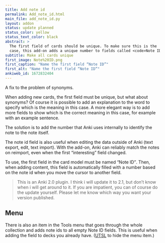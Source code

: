 ```yaml
---
title: Add note id
permalink: Add_note_id.html
main_file: add_note_id.py
layout: addon
status: update planned
status_color: yellow
status_text_color: black
abstract: >
  The first field of cards should be unique. To make sure this is the
  case, this add-on adds a unique number to fields called <code>Note ID</code>.
subtitle: Make all cards unique
first_image: Note%20ID.png
first_caption: "Name the first field “Note ID”"
first_alt: "Name the first field “Note ID”"
ankiweb_id: 1672832404
---
```

A fix to the problem of synonyms.

When adding new cards, the first field must be unique, but what about
synonyms? Of course it is possible to add an explanation to the word
to specify which is the meaning in this case. A more elegant
way is to add more fields to show which is the correct meaning in this
case, for example with an example sentence.

The solution is to add the number that Anki uses internally to
identify the note to the note itself.

The note id field is also useful when editing the data outside of Anki
(text export, edit, text import). With the add-on, Anki can reliably
match the notes on reimport, even when the first <q>interesting</q> field
changed.

To use, the first field in the card model must be named <q>Note ID</q>.
Then, when adding content, this field is automatically filled with a
number based on the note id when you move the cursor to another field.

<blockquote class="nb">This is an Anki 2.0 plugin. I think i will update it to 2.1, but don’t know when i will get around to it. If you are impatient, you can of course do the update yourself. Please let me know which way you want your version published.</blockquote>


## Menu
There is also an item in the Tools menu that goes through the whole
collection and adds note ids to all empty Note ID fields. This is
useful when adding the field to decks you already
have. ([UTSL](http://www.jargon.net/jargonfile/u/UTSL.html) to hide the
menu item.)
